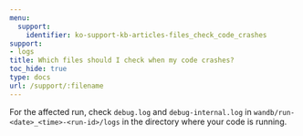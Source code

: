 ```yaml
---
menu:
  support:
    identifier: ko-support-kb-articles-files_check_code_crashes
support:
- logs
title: Which files should I check when my code crashes?
toc_hide: true
type: docs
url: /support/:filename
---
```


For the affected run, check `debug.log` and `debug-internal.log` in `wandb/run-<date>_<time>-<run-id>/logs` in the directory where your code is running.